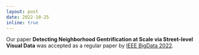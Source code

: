 ```yaml
---
layout: post
date: 2022-10-25
inline: true
---
```

Our paper **Detecting Neighborhood Gentrification at Scale via Street-level Visual Data** was accepted as a regular paper by [IEEE BigData 2022](https://bigdataieee.org/BigData2022/).
